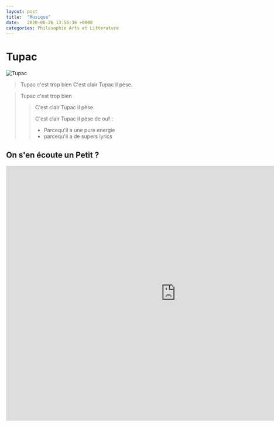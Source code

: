 ```yaml
---
layout: post
title:  "Musique"
date:   2020-06-26 13:56:36 +0000
categories: Philosophie Arts et Litterature
---
```


# Tupac

![Tupac](https://www.leparisien.fr/resizer/MRRC1K35rOAxaH1BFM9vyqyGmjA=/932x582/arc-anglerfish-eu-central-1-prod-leparisien.s3.amazonaws.com/public/ZRUB7IELF4RAUO4ZRV5TNJVRVQ.jpg)

> Tupac c'est trop bien
C'est clair Tupac il pèse.

> Tupac c'est trop bien
>
> > C'est clair Tupac il pèse.
> >
> > C'est clair Tupac il pèse de ouf :
> >
> > * Parcequ'il a une pure energie
> > * parcequ'il a de supers lyrics

## On s'en écoute un Petit ?

<iframe width="925" height="694" src="https://www.youtube.com/embed/GP_9HbagioU" frameborder="0" allow="accelerometer; autoplay; encrypted-media; gyroscope; picture-in-picture" allowfullscreen></iframe>
